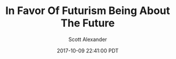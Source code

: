---
layout: podcast
title: "In Favor Of Futurism Being About The Future"
author: Scott Alexander
description: https://slatestarcodex.com/2017/10/09/in-favor-of-futurism-being-about-the-future/
date: 2017-10-09 22:41:00 PDT
length: 2493343
duration: 623
guid: in-favor-of-futurism-being-about-the-future
---